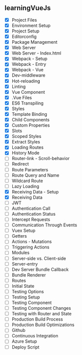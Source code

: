 ## learningVueJs 

- [x] Project Files
- [x] Environment Setup
- [x] Project Setup
- [x] Editorconfig
- [x] Package Management
- [x] Web Server
- [x] Web Server - Index.html
- [x] Webpack - Setup
- [x] Webpack - Entry
- [x] Webpack - Vue
- [x] Dev-middleware
- [x] Hot-reloading
- [x] Linting
- [x] Vue Component
- [x] .Vue Files
- [x] ES6 Transpiling
- [x] Styles
- [x] Template Binding
- [x] Child Components
- [x] Custom Properties
- [x] Slots
- [x] Scoped Styles
- [x] Extract Styles
- [x] Loading Routes
- [x] History Mode
- [ ] Router-link - Scroll-behavior
- [ ] Redirect
- [ ] Route Parameters
- [ ] Route Query and Name
- [ ] Wildcard Route
- [ ] Lazy Loading
- [x] Receiving Data - Setup
- [x] Receiving Data
- [ ] JWT
- [ ] Authentication Call
- [ ] Authentication Status
- [ ] Intercept Requests
- [ ] Communication Through Events
- [ ] Vuex Setup
- [ ] Getters
- [ ] Actions - Mutations
- [ ] Triggering Actions
- [ ] Modules
- [ ] Server-side vs. Client-side
- [ ] Server-entry
- [ ] Dev Server Bundle Callback
- [ ] Bundle Renderer
- [ ] Routes
- [ ] Initial State
- [ ] Testing Options
- [ ] Testing Setup
- [ ] Testing Component
- [ ] Testing Component Changes
- [ ] Testing with Router and State
- [ ] Production Build Process
- [ ] Production Build Optimizations
- [ ] Github
- [ ] Continuous Integration
- [ ] Azure Setup
- [ ] Deploy Script
